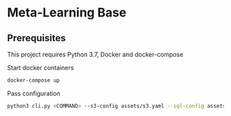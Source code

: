 # Meta-Learning Base

## Prerequisites

This project requires Python 3.7, Docker and docker-compose

Start docker containers
```bash
docker-compose up
```

Pass configuration
```bash
python3 cli.py <COMMAND> --s3-config assets/s3.yaml --sql-config assets/sql.yaml
```